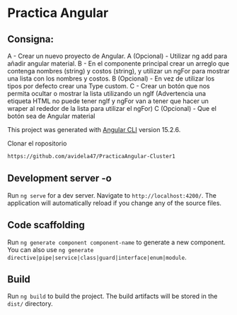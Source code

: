# Practica Angular

## Consigna:
A - Crear un nuevo proyecto de Angular. A (Opcional) - Utilizar ng add para añadir angular material.
B - En el componente principal crear un arreglo que contenga nombres (string) y costos (string), y utilizar un ngFor para mostrar una lista con los nombres y costos. B (Opcional) - En vez de utilizar los tipos por defecto crear una Type custom.
C - Crear un botón que nos permita ocultar o mostrar la lista utilizando un ngIf (Advertencia una etiqueta HTML no puede tener ngIf y ngFor van a tener que hacer un wraper al rededor de la lista para utilizar el ngFor)
 C (Opcional) - Que el botón sea de Angular material

This project was generated with [Angular CLI](https://github.com/angular/angular-cli) version 15.2.6.

Clonar el ropositorio
```sh
https://github.com/avidela47/PracticaAngular-Cluster1
```

## Development server -o

Run `ng serve` for a dev server. Navigate to `http://localhost:4200/`. The application will automatically reload if you change any of the source files.

## Code scaffolding

Run `ng generate component component-name` to generate a new component. You can also use `ng generate directive|pipe|service|class|guard|interface|enum|module`.

## Build

Run `ng build` to build the project. The build artifacts will be stored in the `dist/` directory.

